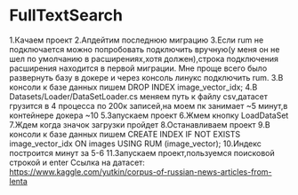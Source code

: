 # FullTextSearch
1.Качаем проект
2.Апдейтим последнюю миграцию
3.Если rum не подключается можно попробовать подключить вручную(у меня он не шел по умолчанию в расширениях,хотя должен),строка подключения расширения находится в первой миграции. Мне проще всего было развернуть базу в докере и через консоль линукс подключить rum.
3.В консоли к базе данных пишем DROP INDEX image_vector_idx;
4.В Datasets/Loader/DataSetLoader.cs меняем путь к файлу csv,датасет грузится в 4 процесса по 200к записей,на моем пк занимает ~5 минут,в контейнере докера ~10
5.Запускаем проект
6.Жмем кнопку LoadDataSet 
7.Ждем когда значок загрузки пройдет
8.Останавливаем проект
9.В консоли к базе данных пишем CREATE INDEX IF NOT EXISTS image_vector_idx ON images USING RUM (image_vector);
10.Индекс построится минут за 5-6
11.Запускаем проект,пользуемся поисковой строкой и enter
Ссылка на датасет: https://www.kaggle.com/yutkin/corpus-of-russian-news-articles-from-lenta
